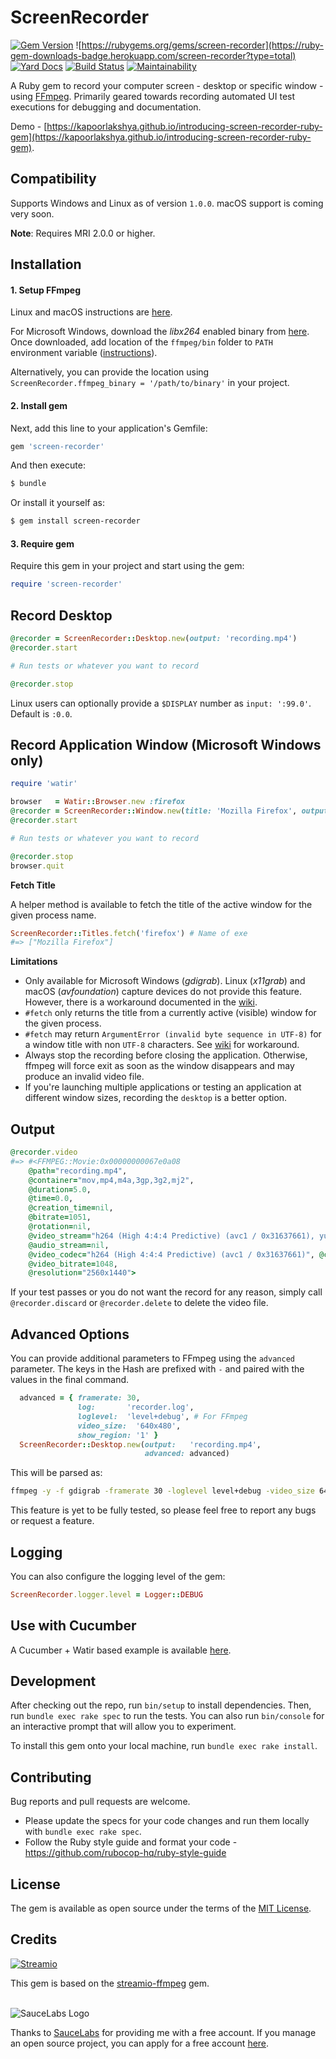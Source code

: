 # ScreenRecorder

[![Gem Version](https://badge.fury.io/rb/screen-recorder.svg)](https://badge.fury.io/rb/screen-recorder)
![https://rubygems.org/gems/screen-recorder](https://ruby-gem-downloads-badge.herokuapp.com/screen-recorder?type=total)
[![Yard Docs](http://img.shields.io/badge/yard-docs-blue.svg)](https://www.rubydoc.info/github/kapoorlakshya/screen-recorder/master)
[![Build Status](https://travis-ci.org/kapoorlakshya/screen-recorder.svg?branch=master)](https://travis-ci.org/kapoorlakshya/screen-recorder)
[![Maintainability](https://api.codeclimate.com/v1/badges/b6049dfee7375aed9bc8/maintainability)](https://codeclimate.com/github/kapoorlakshya/screen-recorder/maintainability)

A Ruby gem to record your computer screen - desktop or specific
window - using [FFmpeg](https://www.ffmpeg.org/). Primarily
geared towards recording automated UI test executions for debugging
and documentation.

Demo - [https://kapoorlakshya.github.io/introducing-screen-recorder-ruby-gem](https://kapoorlakshya.github.io/introducing-screen-recorder-ruby-gem).

## Compatibility

Supports Windows and Linux as of version `1.0.0`. macOS support 
is coming very soon.

<b>Note</b>: Requires MRI 2.0.0 or higher.

## Installation

#### 1. Setup FFmpeg

Linux and macOS instructions are [here](https://www.ffmpeg.org/download.html). 

For Microsoft Windows, download the *libx264* enabled binary from [here](https://ffmpeg.zeranoe.com/builds/).
Once downloaded, add location of the `ffmpeg/bin` folder to `PATH` environment variable 
([instructions](https://windowsloop.com/install-ffmpeg-windows-10/)).

Alternatively, you can provide the location using 
`ScreenRecorder.ffmpeg_binary = '/path/to/binary'` in your project.

#### 2. Install gem

Next, add this line to your application's Gemfile:

```ruby
gem 'screen-recorder'
```

And then execute:

```bash
$ bundle
```

Or install it yourself as:

```bash
$ gem install screen-recorder
```

#### 3. Require gem

Require this gem in your project and start using the gem:

```ruby
require 'screen-recorder'
```

## Record Desktop

```ruby
@recorder = ScreenRecorder::Desktop.new(output: 'recording.mp4')
@recorder.start

# Run tests or whatever you want to record

@recorder.stop
```

Linux users can optionally provide a `$DISPLAY` number as 
`input: ':99.0'`. Default is `:0.0`.

## Record Application Window (Microsoft Windows only)

```ruby
require 'watir'

browser   = Watir::Browser.new :firefox
@recorder = ScreenRecorder::Window.new(title: 'Mozilla Firefox', output: 'recording.mp4')
@recorder.start

# Run tests or whatever you want to record

@recorder.stop
browser.quit 
```

<b>Fetch Title</b>

A helper method is available to fetch the title of the active window
for the given process name.

```ruby
ScreenRecorder::Titles.fetch('firefox') # Name of exe
#=> ["Mozilla Firefox"]
```

<b>Limitations</b>
- Only available for Microsoft Windows (*gdigrab*). Linux (*x11grab*) and macOS 
(*avfoundation*) capture devices do not provide this feature. However, there
is a workaround documented in the [wiki](https://github.com/kapoorlakshya/screen-recorder/wiki/Window-recording-in-Linux-and-Mac).
- `#fetch` only returns the title from a currently active (visible) window
for the given process.
- `#fetch` may return `ArgumentError (invalid byte sequence in UTF-8)`
for a window title with non `UTF-8` characters. See [wiki](https://github.com/kapoorlakshya/screen-recorder/wiki/Invalid-byte-sequence-in-UTF-8)
for workaround.
- Always stop the recording before closing the application. Otherwise,
ffmpeg will force exit as soon as the window disappears and may produce
an invalid video file.
- If you're launching multiple applications or testing an application
at different window sizes, recording the `desktop` is a better option.

## Output

```ruby
@recorder.video
#=> #<FFMPEG::Movie:0x00000000067e0a08
    @path="recording.mp4",
    @container="mov,mp4,m4a,3gp,3g2,mj2",
    @duration=5.0,
    @time=0.0,
    @creation_time=nil,
    @bitrate=1051,
    @rotation=nil,
    @video_stream="h264 (High 4:4:4 Predictive) (avc1 / 0x31637661), yuv444p, 2560x1440, 1048 kb/s, 15 fps, 15 tbr, 15360 tbn, 30 tbc (default)",
    @audio_stream=nil,
    @video_codec="h264 (High 4:4:4 Predictive) (avc1 / 0x31637661)", @colorspace="yuv444p",
    @video_bitrate=1048,
    @resolution="2560x1440">
```

If your test passes or you do not want the record for any reason,
simply call `@recorder.discard` or `@recorder.delete` to delete
the video file. 

## Advanced Options

You can provide additional parameters to FFmpeg using the `advanced` 
parameter. The keys in the Hash are prefixed with `-` and paired with the
values in the final command.

```ruby
  advanced = { framerate: 30,
               log:       'recorder.log',
               loglevel:  'level+debug', # For FFmpeg
               video_size:  '640x480',
               show_region: '1' }
  ScreenRecorder::Desktop.new(output:   'recording.mp4',
                              advanced: advanced)
```

This will be parsed as:

```bash
ffmpeg -y -f gdigrab -framerate 30 -loglevel level+debug -video_size 640x480 -show_region 1 -i desktop recording.mp4 2> recorder.log
```

This feature is yet to be fully tested, so please feel free 
to report any bugs or request a feature.

## Logging

You can also configure the logging level of the gem:

```ruby
ScreenRecorder.logger.level = Logger::DEBUG
```

## Use with Cucumber

A Cucumber + Watir based example is available 
[here](https://github.com/kapoorlakshya/cucumber-watir-test-recorder-example).

## Development

After checking out the repo, run `bin/setup` to install dependencies. 
Then, run `bundle exec rake spec` to run the tests. You can also run 
`bin/console` for an interactive prompt that will allow you to experiment.

To install this gem onto your local machine, run `bundle exec rake install`. 

## Contributing

Bug reports and pull requests are welcome. 

- Please update the specs for your code changes and run them locally with `bundle exec rake spec`.
- Follow the Ruby style guide and format your code - https://github.com/rubocop-hq/ruby-style-guide

## License

The gem is available as open source under the terms of the [MIT License](https://opensource.org/licenses/MIT).

## Credits

[![Streamio](http://d253c4ja9jigvu.cloudfront.net/assets/small-logo.png)](http://streamio.com)

This gem is based on the [streamio-ffmpeg](https://github.com/streamio/streamio-ffmpeg) gem.
<br />
<br />

![SauceLabs Logo](https://saucelabs.com/content/images/logo.png)

Thanks to [SauceLabs](https://saucelabs.com) for providing me with a 
free account. If you manage an open source project, you can apply for 
a free account [here](https://saucelabs.com/open-source).
